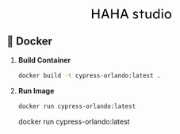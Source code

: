 <p align="center">
  <a href="https://www.hahasthlm.com/">
    <img alt="HAHA Studio" src="./src/images/logo_large.png" width="160" />
  </a>
</p>

## 🐳 Docker

1. **Build Container**

    ```sh
    docker build -t cypress-orlando:latest .
    ```

2. **Run Image**   

    ```sh
    docker run cypress-orlando:latest
    ```
    docker run cypress-orlando:latest
